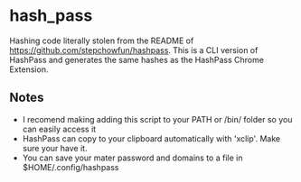 # hash_pass
Hashing code literally stolen from the README of https://github.com/stepchowfun/hashpass. This is a CLI version of HashPass and
generates the same hashes as the HashPass Chrome Extension. 

## Notes
- I recomend making adding this script to your PATH or /bin/ folder so you can easily access it
- HashPass can copy to your clipboard automatically with 'xclip'. Make sure your have it.
- You can save your mater password and domains to a file in $HOME/.config/hashpass
